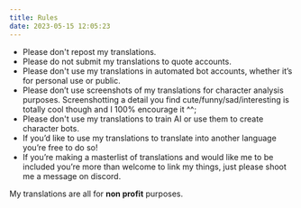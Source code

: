 ```yaml
---
title: Rules
date: 2023-05-15 12:05:23
---
```


- Please don't repost my translations.
- Please do not submit my translations to quote accounts.
- Please don't use my translations in automated bot accounts, whether it’s for personal use or public.
- Please don’t use screenshots of my translations for character analysis purposes. Screenshotting a detail you find cute/funny/sad/interesting is totally cool though and I 100% encourage it ^^;
- Please don't use my translations to train AI or use them to create character bots.
- If you’d like to use my translations to translate into another language you’re free to do so!
- If you’re making a masterlist of translations and would like me to be included you’re more than welcome to link my things, just please shoot me a message on discord.

My translations are all for **non profit** purposes.